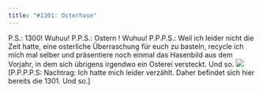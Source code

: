 ```yaml
---
title: "#1301: Osterhase"
---
```


P.S.: 1300! Wuhuu!
P.P.S.: Ostern ! Wuhuu!
P.P.P.S.: Weil ich leider nicht die Zeit hatte, eine osterliche Überraschung für euch zu basteln, recycle ich mich mal selber und präsentiere noch einmal das Hasenbild aus dem Vorjahr, in dem sich übrigens irgendwo ein Osterei versteckt. Und so. 
<a href="http://www.fonflatter.de/bilder/hasentetris.jpg"><img src="http://www.fonflatter.de/bilder/hasentetris_s.jpg"></a>
[P.P.P.P.S: Nachtrag: Ich hatte mich leider verzählt. Daher befindet sich hier bereits die 1301. Und so.]

